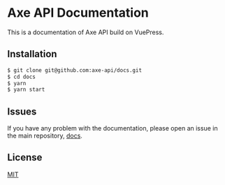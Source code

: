 # Axe API Documentation

This is a documentation of Axe API build on VuePress.

## Installation

```bash
$ git clone git@github.com:axe-api/docs.git
$ cd docs
$ yarn
$ yarn start
```

## Issues

If you have any problem with the documentation, please open an issue in the main repository, <a href="https://github.com/axe-api/docs/issues" target="_blank" rel="noreferrer">docs</a>.

## License

<a href="https://opensource.org/licenses/MIT" target="_blank" rel="noreferrer">MIT</a>
